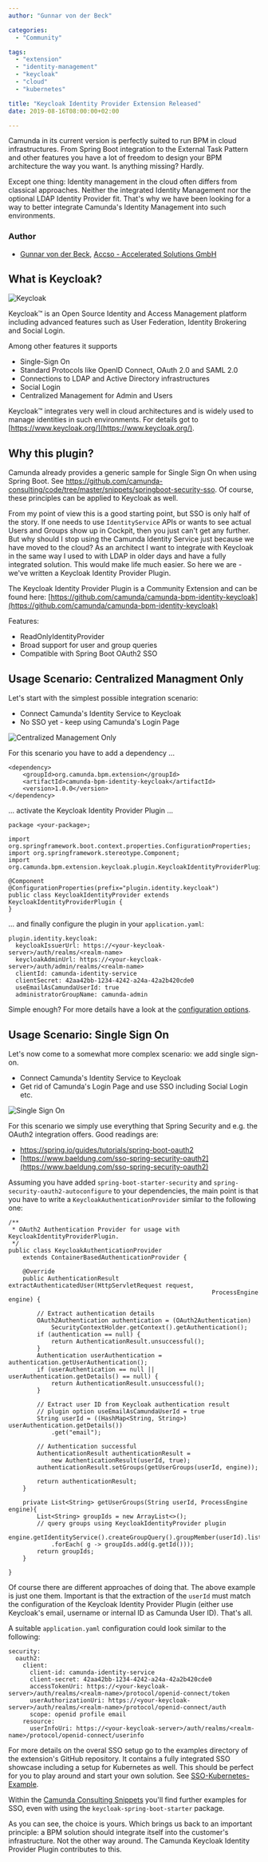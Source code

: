 ```yaml
---
author: "Gunnar von der Beck"

categories:
  - "Community"

tags:
  - "extension"
  - "identity-management"
  - "keycloak"
  - "cloud"
  - "kubernetes"

title: "Keycloak Identity Provider Extension Released"
date: 2019-08-16T08:00:00+02:00

---
```


Camunda in its current version is perfectly suited to run BPM in cloud infrastructures. From Spring Boot integration to the External Task Pattern and other features you have a lot of freedom to design your BPM architecture the way you want. Is anything missing? Hardly.

Except one thing: Identity management in the cloud often differs from classical approaches. Neither the integrated Identity Management nor the optional LDAP Identity Provider fit. That's why we have been looking for a way to better integrate Camunda's Identity Management into such environments.

### Author

- [Gunnar von der Beck](https://www.xing.com/profile/Gunnar_vonderBeck/portfolio "XING Profile"), [Accso - Accelerated Solutions GmbH](https://accso.de/ "https://accso.de/")

## What is Keycloak?

![Keycloak](keycloak.png "https://www.keycloak.org/") 

Keycloak&trade; is an Open Source Identity and Access Management platform including advanced features such as User Federation, Identity Brokering and Social Login.

Among other features it supports

* Single-Sign On
* Standard Protocols like OpenID Connect, OAuth 2.0 and SAML 2.0
* Connections to LDAP and Active Directory infrastructures
* Social Login
* Centralized Management for Admin and Users

Keycloak&trade; integrates very well in cloud architectures and is widely used to manage identities in such environments. For details got to [https://www.keycloak.org/](https://www.keycloak.org/).

## Why this plugin?

Camunda already provides a generic sample for Single Sign On when using Spring Boot. See <https://github.com/camunda-consulting/code/tree/master/snippets/springboot-security-sso>. Of course, these principles can be applied to Keycloak as well. 

From my point of view this is a good starting point, but SSO is only half of the story. If one needs to use `IdentityService` APIs or wants to see actual Users and Groups show up in Cockpit, then you just can't get any further. But why should I stop using the Camunda Identity Service just because we have moved to the cloud? As an architect I want to integrate with Keycloak in the same way I used to with LDAP in older days and have a fully integrated solution. This would make life much easier. So here we are - we've written a Keycloak Identity Provider Plugin.

The Keycloak Identity Provider Plugin is a Community Extension and can be found here: [https://github.com/camunda/camunda-bpm-identity-keycloak](https://github.com/camunda/camunda-bpm-identity-keycloak)

Features:

*   ReadOnlyIdentityProvider
*   Broad support for user and group queries
*   Compatible with Spring Boot OAuth2 SSO

## Usage Scenario: Centralized Managment Only

Let's start with the simplest possible integration scenario:

* Connect Camunda's Identity Service to Keycloak
* No SSO yet - keep using Camunda's Login Page

![Centralized Management Only](centralized-management-only.png)

For this scenario you have to add a dependency ...

	<dependency>
		<groupId>org.camunda.bpm.extension</groupId>
		<artifactId>camunda-bpm-identity-keycloak</artifactId>
		<version>1.0.0</version>
	</dependency>


... activate the Keycloak Identity Provider Plugin ...

	package <your-package>;
	
	import org.springframework.boot.context.properties.ConfigurationProperties;
	import org.springframework.stereotype.Component;
	import org.camunda.bpm.extension.keycloak.plugin.KeycloakIdentityProviderPlugin;
	
	@Component
	@ConfigurationProperties(prefix="plugin.identity.keycloak")
	public class KeycloakIdentityProvider extends KeycloakIdentityProviderPlugin {
	}

... and finally configure the plugin in your `application.yaml`:

	plugin.identity.keycloak:
	  keycloakIssuerUrl: https://<your-keycloak-server>/auth/realms/<realm-name>
	  keycloakAdminUrl: https://<your-keycloak-server>/auth/admin/realms/<realm-name>
	  clientId: camunda-identity-service
	  clientSecret: 42aa42bb-1234-4242-a24a-42a2b420cde0
	  useEmailAsCamundaUserId: true
	  administratorGroupName: camunda-admin

Simple enough? For more details have a look at the [configuration options](https://github.com/camunda/camunda-bpm-identity-keycloak).

## Usage Scenario: Single Sign On

Let's now come to a somewhat more complex scenario: we add single sign-on.

* Connect Camunda's Identity Service to Keycloak
* Get rid of Camunda's Login Page and use SSO including Social Login etc.

![Single Sign On](single-sign-on.png)

For this scenario we simply use everything that Spring Security and e.g. the OAuth2 integration offers. Good readings are:

* [https://spring.io/guides/tutorials/spring-boot-oauth2
](https://spring.io/guides/tutorials/spring-boot-oauth2
)
* [https://www.baeldung.com/sso-spring-security-oauth2](https://www.baeldung.com/sso-spring-security-oauth2)

Assuming you have added `spring-boot-starter-security` and `spring-security-oauth2-autoconfigure` to your dependencies, the main point is that you have to write a `KeycloakAuthenticationProvider` similar to the following one:

	/**
	 * OAuth2 Authentication Provider for usage with KeycloakIdentityProviderPlugin. 
	 */
	public class KeycloakAuthenticationProvider 
	    extends ContainerBasedAuthenticationProvider {
	
	    @Override
	    public AuthenticationResult extractAuthenticatedUser(HttpServletRequest request,
	                                                         ProcessEngine engine) {
	
	    	// Extract authentication details
	        OAuth2Authentication authentication = (OAuth2Authentication) 
                SecurityContextHolder.getContext().getAuthentication();
	        if (authentication == null) {
	            return AuthenticationResult.unsuccessful();
	        }
	        Authentication userAuthentication = authentication.getUserAuthentication();
	        if (userAuthentication == null || userAuthentication.getDetails() == null) {
	            return AuthenticationResult.unsuccessful();
	        }
	        
	        // Extract user ID from Keycloak authentication result 
			// plugin option useEmailAsCamundaUserId = true
	        String userId = ((HashMap<String, String>) userAuthentication.getDetails())
                .get("email");

	        // Authentication successful
	        AuthenticationResult authenticationResult = 
	            new AuthenticationResult(userId, true);
	        authenticationResult.setGroups(getUserGroups(userId, engine));
	
	        return authenticationResult;
	    }
	
	    private List<String> getUserGroups(String userId, ProcessEngine engine){
	        List<String> groupIds = new ArrayList<>();
	        // query groups using KeycloakIdentityProvider plugin
	        engine.getIdentityService().createGroupQuery().groupMember(userId).list()
	        	.forEach( g -> groupIds.add(g.getId()));
	        return groupIds;
	    }
	
	}

Of course there are different approaches of doing that. The above example is just one them. Important is that the extraction of the `userId` must match the configuration of the Keycloak Identity Provider Plugin (either use Keycloak's email, username or internal ID as Camunda User ID). That's all. 

A suitable `application.yaml` configuration could look similar to the following:

	security:
	  oauth2:
	    client:
	      client-id: camunda-identity-service
	      client-secret: 42aa42bb-1234-4242-a24a-42a2b420cde0
	      accessTokenUri: https://<your-keycloak-server>/auth/realms/<realm-name>/protocol/openid-connect/token
	      userAuthorizationUri: https://<your-keycloak-server>/auth/realms/<realm-name>/protocol/openid-connect/auth
	      scope: openid profile email
	    resource:
	      userInfoUri: https://<your-keycloak-server>/auth/realms/<realm-name>/protocol/openid-connect/userinfo


For more details on the overal SSO setup go to the examples directory of the extension's GitHub repository. It contains a fully integrated SSO showcase including a setup for Kubernetes as well. This should be perfect for you to play around and start your own solution. See [SSO-Kubernetes-Example](https://github.com/camunda/camunda-bpm-identity-keycloak/tree/master/examples/sso-kubernetes).

Within the [Camunda Consulting Snippets](https://github.com/camunda-consulting/code/tree/master/snippets/springboot-keycloak-sso) you'll find further examples for SSO, even with using the `keycloak-spring-boot-starter` package.

As you can see, the choice is yours. Which brings us back to an important principle: a BPM solution should integrate itself into the customer's infrastructure.  Not the other way around. The Camunda Keycloak Identity Provider Plugin contributes to this.

